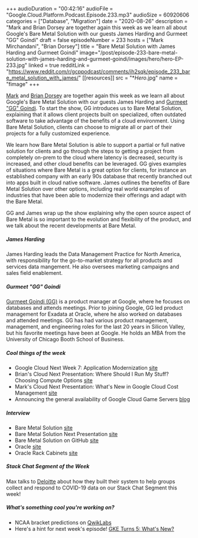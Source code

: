 +++
audioDuration = "00:42:16"
audioFile = "Google.Cloud.Platform.Podcast.Episode.233.mp3"
audioSize = 60920606
categories = ["Database", "Migration"]
date = "2020-08-26"
description = "Mark and Brian Dorsey are together again this week as we learn all about Google's Bare Metal Solution with our guests James Harding and Gurmeet \"GG\" Goindi"
draft = false
episodeNumber = 233
hosts = ["Mark Mirchandani", "Brian Dorsey"]
title = "Bare Metal Solution with James Harding and Gurmeet Goindi"
image="/post/episode-233-bare-metal-solution-with-james-harding-and-gurmeet-goindi/images/hero/hero-EP-233.jpg"
linked = true
redditLink = "https://www.reddit.com/r/gcppodcast/comments/ih2sqk/episode_233_bare_metal_solution_with_james/"
[[resources]]
  src = "**Hero*.jpg"
  name = "fimage"
+++

[Mark](https://twitter.com/markmirch) and [Brian Dorsey](https://twitter.com/briandorsey) are together again this week as we learn all about Google's Bare Metal Solution with our guests James Harding and [Gurmeet "GG" Goindi](https://twitter.com/gg_goindi). To start the show, GG introduces us to Bare Metal Solution, explaining that it allows client projects built on specialized, often outdated software to take advantage of the benefits of a cloud environment. Using Bare Metal Solution, clients can choose to migrate all or part of their projects for a fully customized experience.  

We learn how Bare Metal Solution is able to support a partial or full native solution for clients and go through the steps to getting a project from completely on-prem to the cloud where latency is decreased, security is increased, and other cloud benefits can be leveraged. GG gives examples of situations where Bare Metal is a great option for clients, for instance an established company with an early 90s database that recently branched out into apps built in cloud native software. James outlines the benefits of Bare Metal Solution over other options, including real world examples of industries that have been able to modernize their offerings and adapt with the Bare Metal.

GG and James wrap up the show explaining why the open source aspect of Bare Metal is so important to the evolution and flexibility of the product, and we talk about the recent developments at Bare Metal.

##### James Harding

James Harding leads the Data Management Practice for North America, with responsibility for the go-to-market strategy for all products and services data mangement. He also oversees marketing campaigns and sales field enablement. 

##### Gurmeet "GG" Goindi

[Gurmeet Goindi (GG)](https://twitter.com/gg_goindi) is a product manager at Google, where he focuses on databases and attends meetings. Prior to joining Google, GG led product management for Exadata at Oracle, where he also worked on databases and attended meetings. GG has had various product management, management, and engineering roles for the last 20 years in Silicon Valley, but his favorite meetings have been at Google. He holds an MBA from the  University of Chicago Booth School of Business.

##### Cool things of the week

* Google Cloud Next Week 7: Application Modernization [site](https://cloud.withgoogle.com/next/sf/sessions#application-modernization)
* Brian's Cloud Next Presentation: Where Should I Run My Stuff? Choosing Compute Options [site](https://cloud.withgoogle.com/next/sf/sessions?session=SVR105#application-modernization)
* Mark's Cloud Next Presentation: What's New in Google Cloud Cost Management [site](https://cloud.withgoogle.com/next/sf/sessions?session=CST103#application-modernization)
* Announcing the general availability of Google Cloud Game Servers [blog](https://cloud.google.com/blog/products/gaming/announcing-the-ga-of-google-cloud-game-servers)

##### Interview

* Bare Metal Solution [site](https://cloud.google.com/bare-metal)
* Bare Metal Solution Next Presentation [site](https://cloud.withgoogle.com/next/sf/sessions?session=DBS213#data-management-databases)
* Bare Metal Solution on GitHub [site](https://github.com/google/bms-toolkit)
* Oracle [site](https://www.oracle.com/index.html)
* Oracle Rack Cabinets [site](https://www.oracle.com/servers/rack-cabinets/)

##### Stack Chat Segment of the Week

Max talks to [Deloitte](https://www2.deloitte.com/global/en/industries/government-public-services.html) about how they built their system to help groups collect and respond to COVID-19 data on our Stack Chat Segment this week! 

##### What's something cool you're working on?

*  NCAA bracket predictions on [QwikLabs](https://www.qwiklabs.com/quests/58)
*  Here's a hint for next week's episode! [GKE Turns 5: What's New?](https://cloud.withgoogle.com/next/sf/sessions?session=APP220#application-modernization)
